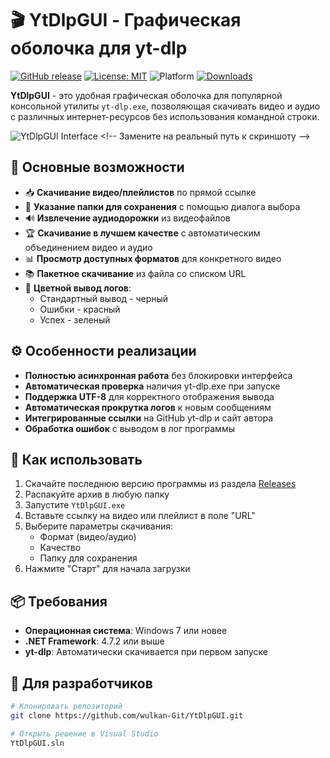 # 🎬 YtDlpGUI - Графическая оболочка для yt-dlp


[![GitHub release](https://img.shields.io/github/v/release/wulkan-Git/YtDlpGUI)](https://github.com/wulkan-Git/YtDlpGUI/releases)
[![License: MIT](https://img.shields.io/badge/License-MIT-yellow.svg)](https://opensource.org/licenses/MIT)
![Platform](https://img.shields.io/badge/Platform-Windows-blue)
[![Downloads](https://img.shields.io/github/downloads/wulkan-Git/YtDlpGUI/total)](https://github.com/wulkan-Git/YtDlpGUI/releases)

**YtDlpGUI** - это удобная графическая оболочка для популярной консольной утилиты `yt-dlp.exe`, позволяющая скачивать видео и аудио с различных интернет-ресурсов без использования командной строки.

![YtDlpGUI Interface]([https://i.postimg.cc/tTxgXss1/333.png](https://i.postimg.cc/tTxgXss1/333.png)) <!-- Замените на реальный путь к скриншоту -->

## 🌟 Основные возможности

- 📥 **Скачивание видео/плейлистов** по прямой ссылке
- 📁 **Указание папки для сохранения** с помощью диалога выбора
- 🔊 **Извлечение аудиодорожки** из видеофайлов
- 🏆 **Скачивание в лучшем качестве** с автоматическим объединением видео и аудио
- 📊 **Просмотр доступных форматов** для конкретного видео
- 📚 **Пакетное скачивание** из файла со списком URL
- 🎨 **Цветной вывод логов**:
  - Стандартный вывод - черный
  - Ошибки - красный
  - Успех - зеленый

## ⚙️ Особенности реализации

- **Полностью асинхронная работа** без блокировки интерфейса
- **Автоматическая проверка** наличия yt-dlp.exe при запуске
- **Поддержка UTF-8** для корректного отображения вывода
- **Автоматическая прокрутка логов** к новым сообщениям
- **Интегрированные ссылки** на GitHub yt-dlp и сайт автора
- **Обработка ошибок** с выводом в лог программы

## 🚀 Как использовать

1. Скачайте последнюю версию программы из раздела [Releases](https://github.com/wulkan-Git/YtDlpGUI/releases)
2. Распакуйте архив в любую папку
3. Запустите `YtDlpGUI.exe`
4. Вставьте ссылку на видео или плейлист в поле "URL"
5. Выберите параметры скачивания:
   - Формат (видео/аудио)
   - Качество
   - Папку для сохранения
6. Нажмите "Старт" для начала загрузки

## 📦 Требования

- **Операционная система**: Windows 7 или новее
- **.NET Framework**: 4.7.2 или выше
- **yt-dlp**: Автоматически скачивается при первом запуске

## 🔧 Для разработчиков

```bash
# Клонировать репозиторий
git clone https://github.com/wulkan-Git/YtDlpGUI.git

# Открыть решение в Visual Studio
YtDlpGUI.sln
